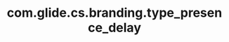 ---
weight: 1049
layout: page
title: com.glide.cs.branding.type_presence_delay
description: ""
value: "1000"
---
